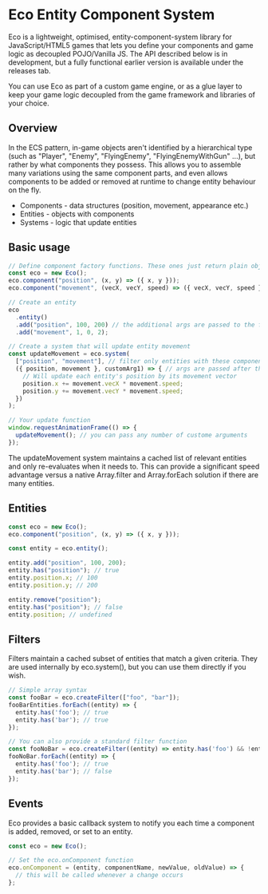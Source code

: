 # Eco Entity Component System

Eco is a lightweight, optimised, entity-component-system library for
JavaScript/HTML5 games that lets you define your components and game logic as
decoupled POJO/Vanilla JS. The API described below is in development, but a
fully functional earlier version is available under the releases tab.

You can use Eco as part of a custom game engine, or as a glue layer to keep your
game logic decoupled from the game framework and libraries of your choice.

## Overview

In the ECS pattern, in-game objects aren't identified by a hierarchical type
(such as "Player", "Enemy", "FlyingEnemy", "FlyingEnemyWithGun" ...), but rather
by what components they possess. This allows you to assemble many variations
using the same component parts, and even allows components to be added or
removed at runtime to change entity behaviour on the fly.

* Components - data structures (position, movement, appearance etc.)
* Entities - objects with components
* Systems - logic that update entities

## Basic usage

```javascript
// Define component factory functions. These ones just return plain objects
const eco = new Eco();
eco.component("position", (x, y) => ({ x, y }));
eco.component("movement", (vecX, vecY, speed) => ({ vecX, vecY, speed }));

// Create an entity
eco
  .entity()
  .add("position", 100, 200) // the additional args are passed to the factories
  .add("movement", 1, 0, 2);

// Create a system that will update entity movement
const updateMovement = eco.system(
  ["position", "movement"], // filter only entities with these components
  ({ position, movement }, customArg1) => { // args are passed after the entity
    // Will update each entity's position by its movement vector
    position.x += movement.vecX * movement.speed;
    position.y += movement.vecY * movement.speed;
  })
);

// Your update function
window.requestAnimationFrame(() => {
  updateMovement(); // you can pass any number of custome arguments
});
```

The updateMovement system maintains a cached list of relevant entities and only
re-evaluates when it needs to. This can provide a significant speed advantage
versus a native Array.filter and Array.forEach solution if there are many
entities.

## Entities

```javascript
const eco = new Eco();
eco.component("position", (x, y) => ({ x, y }));

const entity = eco.entity();

entity.add("position", 100, 200);
entity.has("position"); // true
entity.position.x; // 100
entity.position.y; // 200

entity.remove("position");
entity.has("position"); // false
entity.position; // undefined
```

## Filters

Filters maintain a cached subset of entities that match a given criteria. They
are used internally by eco.system(), but you can use them directly if you wish.

```javascript
// Simple array syntax
const fooBar = eco.createFilter(["foo", "bar"]);
fooBarEntities.forEach((entity) => {
  entity.has('foo'); // true
  entity.has('bar'); // true
});

// You can also provide a standard filter function
const fooNoBar = eco.createFilter((entity) => entity.has('foo') && !entity.has('bar')));
fooNoBar.forEach((entity) => {
  entity.has('foo'); // true
  entity.has('bar'); // false
});
```

## Events

Eco provides a basic callback system to notify you each time a component is
added, removed, or set to an entity.

```javascript
const eco = new Eco();

// Set the eco.onComponent function
eco.onComponent = (entity, componentName, newValue, oldValue) => {
  // this will be called whenever a change occurs
};
```
